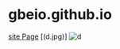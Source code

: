 # gbeio.github.io

[site Page](http://gbeio.github.io/www.devpage.org/README.md)
[(d.jpg)]
![d](https://user-images.githubusercontent.com/115899539/197321957-fe539341-64de-480e-a9f9-ca466496e0e9.jpg)

